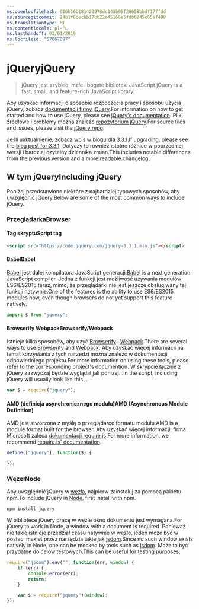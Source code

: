 ```yaml
---
ms.openlocfilehash: 610b16b181422978dc143b95f28658bbdf177fdd
ms.sourcegitcommit: 24b1f6decbb17bb22a45166e5fdb0845c65af498
ms.translationtype: MT
ms.contentlocale: pl-PL
ms.lasthandoff: 03/01/2019
ms.locfileid: "57067097"
---
```

# <a name="jquery"></a><span data-ttu-id="54956-101">jQuery</span><span class="sxs-lookup"><span data-stu-id="54956-101">jQuery</span></span>

> <span data-ttu-id="54956-102">jQuery jest szybkie, małe i bogate biblioteki JavaScript.</span><span class="sxs-lookup"><span data-stu-id="54956-102">jQuery is a fast, small, and feature-rich JavaScript library.</span></span>

<span data-ttu-id="54956-103">Aby uzyskać informacji o sposobie rozpoczęcia pracy i sposobu użycia jQuery, zobacz [dokumentacji firmy jQuery](http://api.jquery.com/).</span><span class="sxs-lookup"><span data-stu-id="54956-103">For information on how to get started and how to use jQuery, please see [jQuery's documentation](http://api.jquery.com/).</span></span>
<span data-ttu-id="54956-104">Pliki źródłowe i problemy można znaleźć [repozytorium jQuery](https://github.com/jquery/jquery).</span><span class="sxs-lookup"><span data-stu-id="54956-104">For source files and issues, please visit the [jQuery repo](https://github.com/jquery/jquery).</span></span>

<span data-ttu-id="54956-105">Jeśli uaktualnienie, zobacz [wpis w blogu dla 3.3.1](https://blog.jquery.com/2017/03/20/jquery-3.3.1-now-available/).</span><span class="sxs-lookup"><span data-stu-id="54956-105">If upgrading, please see the [blog post for 3.3.1](https://blog.jquery.com/2017/03/20/jquery-3.3.1-now-available/).</span></span> <span data-ttu-id="54956-106">Dotyczy to również istotne różnice w poprzedniej wersji i bardziej czytelny dziennika zmian.</span><span class="sxs-lookup"><span data-stu-id="54956-106">This includes notable differences from the previous version and a more readable changelog.</span></span>

## <a name="including-jquery"></a><span data-ttu-id="54956-107">W tym jQuery</span><span class="sxs-lookup"><span data-stu-id="54956-107">Including jQuery</span></span>

<span data-ttu-id="54956-108">Poniżej przedstawiono niektóre z najbardziej typowych sposobów, aby uwzględnić jQuery.</span><span class="sxs-lookup"><span data-stu-id="54956-108">Below are some of the most common ways to include jQuery.</span></span>

### <a name="browser"></a><span data-ttu-id="54956-109">Przeglądarka</span><span class="sxs-lookup"><span data-stu-id="54956-109">Browser</span></span>

#### <a name="script-tag"></a><span data-ttu-id="54956-110">Tag skryptu</span><span class="sxs-lookup"><span data-stu-id="54956-110">Script tag</span></span>

```html
<script src="https://code.jquery.com/jquery-3.3.1.min.js"></script>
```

#### <a name="babel"></a><span data-ttu-id="54956-111">Babel</span><span class="sxs-lookup"><span data-stu-id="54956-111">Babel</span></span>

<span data-ttu-id="54956-112">[Babel](http://babeljs.io/) jest dalej kompilatora JavaScript generacji.</span><span class="sxs-lookup"><span data-stu-id="54956-112">[Babel](http://babeljs.io/) is a next generation JavaScript compiler.</span></span> <span data-ttu-id="54956-113">Jedna z funkcji jest możliwość używania modułów ES6/ES2015 teraz, mimo, że przeglądarki nie jest jeszcze obsługiwany tej funkcji natywnie.</span><span class="sxs-lookup"><span data-stu-id="54956-113">One of the features is the ability to use ES6/ES2015 modules now, even though browsers do not yet support this feature natively.</span></span>

```js
import $ from "jquery";
```

#### <a name="browserifywebpack"></a><span data-ttu-id="54956-114">Browserify Webpack</span><span class="sxs-lookup"><span data-stu-id="54956-114">Browserify/Webpack</span></span>

<span data-ttu-id="54956-115">Istnieje kilka sposobów, aby użyć [Browserify](http://browserify.org/) i [Webpack](https://webpack.github.io/).</span><span class="sxs-lookup"><span data-stu-id="54956-115">There are several ways to use [Browserify](http://browserify.org/) and [Webpack](https://webpack.github.io/).</span></span> <span data-ttu-id="54956-116">Aby uzyskać więcej informacji na temat korzystania z tych narzędzi można znaleźć w dokumentacji odpowiedniego projektu.</span><span class="sxs-lookup"><span data-stu-id="54956-116">For more information on using these tools, please refer to the corresponding project's documention.</span></span> <span data-ttu-id="54956-117">W skrypcie łącznie z jQuery zazwyczaj będzie wyglądał jak poniżej...</span><span class="sxs-lookup"><span data-stu-id="54956-117">In the script, including jQuery will usually look like this...</span></span>

```js
var $ = require("jquery");
```

#### <a name="amd-asynchronous-module-definition"></a><span data-ttu-id="54956-118">AMD (definicja asynchronicznego modułu)</span><span class="sxs-lookup"><span data-stu-id="54956-118">AMD (Asynchronous Module Definition)</span></span>

<span data-ttu-id="54956-119">AMD jest stworzona z myślą o przeglądarce formatu modułu.</span><span class="sxs-lookup"><span data-stu-id="54956-119">AMD is a module format built for the browser.</span></span> <span data-ttu-id="54956-120">Aby uzyskać więcej informacji, firma Microsoft zaleca [dokumentacji require.js](http://requirejs.org/docs/whyamd.html).</span><span class="sxs-lookup"><span data-stu-id="54956-120">For more information, we recommend [require.js' documentation](http://requirejs.org/docs/whyamd.html).</span></span>

```js
define(["jquery"], function($) {

});
```

### <a name="node"></a><span data-ttu-id="54956-121">Węzeł</span><span class="sxs-lookup"><span data-stu-id="54956-121">Node</span></span>

<span data-ttu-id="54956-122">Aby uwzględnić jQuery w [węzła](nodejs.org), najpierw zainstaluj za pomocą pakietu npm.</span><span class="sxs-lookup"><span data-stu-id="54956-122">To include jQuery in [Node](nodejs.org), first install with npm.</span></span>

```sh
npm install jquery
```

<span data-ttu-id="54956-123">W bibliotece jQuery pracę w węźle okno dokumentu jest wymagana.</span><span class="sxs-lookup"><span data-stu-id="54956-123">For jQuery to work in Node, a window with a document is required.</span></span> <span data-ttu-id="54956-124">Ponieważ nie takie istnieje przedział czasu natywnie w węźle, jeden może być w postaci makiet przez narzędzia takie jak [jsdom](https://github.com/tmpvar/jsdom).</span><span class="sxs-lookup"><span data-stu-id="54956-124">Since no such window exists natively in Node, one can be mocked by tools such as [jsdom](https://github.com/tmpvar/jsdom).</span></span> <span data-ttu-id="54956-125">Może to być przydatne do celów testowych.</span><span class="sxs-lookup"><span data-stu-id="54956-125">This can be useful for testing purposes.</span></span>

```js
require("jsdom").env("", function(err, window) {
    if (err) {
        console.error(err);
        return;
    }

    var $ = require("jquery")(window);
});
```
